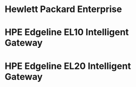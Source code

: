 # Hewlett Packard Enterprise

# HPE Edgeline EL10 Intelligent Gateway

# HPE Edgeline EL20 Intelligent Gateway